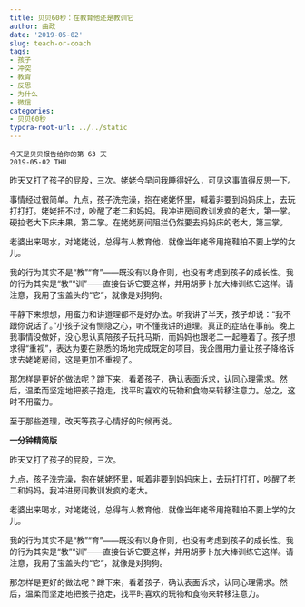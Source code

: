 ```yaml
---
title: 贝贝60秒：在教育他还是教训它
author: 曲政
date: '2019-05-02'
slug: teach-or-coach
tags:
- 孩子
- 冲突
- 教育
- 反思
- 为什么
- 微信
categories:
- 贝贝60秒
typora-root-url: ../../static
---
```


```
今天是贝贝报告给你的第 63 天
2019-05-02 THU
```

昨天又打了孩子的屁股，三次。姥姥今早问我睡得好么，可见这事值得反思一下。

事情经过很简单。九点，孩子洗完澡，抱在姥姥怀里，喊着非要到妈妈床上，去玩打打打。姥姥扭不过，吵醒了老二和妈妈。我冲进房间教训发疯的老大，第一掌。硬拉老大下床未果，第二掌。在姥姥房间阻拦仍然要去妈妈床的老大，第三掌。

老婆出来喝水，对姥姥说，总得有人教育他，就像当年姥爷用拖鞋拍不要上学的女儿。

我的行为其实不是“教”“育”——既没有以身作则，也没有考虑到孩子的成长性。我的行为其实是“教”“训”——直接告诉它要这样，并用胡萝卜加大棒训练它这样。请注意，我用了宝盖头的“它”，就像是对狗狗。

平静下来想想，用蛮力和讲道理都不是好办法。听我讲了半天，孩子却说：“我不跟你说话了。”小孩子没有恻隐之心，听不懂我讲的道理。真正的症结在事前。晚上我事情没做好，没心思认真陪孩子玩托马斯，而妈妈也跟老二一起睡着了。孩子想求得“重视”，表达为要在熟悉的场地完成既定的项目。我企图用力量让孩子降格诉求去姥姥房间，这是更加不重视了。

那怎样是更好的做法呢？蹲下来，看着孩子，确认表面诉求，认同心理需求。然后，温柔而坚定地把孩子抱走，找平时喜欢的玩物和食物来转移注意力。总之，这时不用蛮力。

至于那些道理，改天等孩子心情好的时候再说。

**一分钟精简版**

昨天又打了孩子的屁股，三次。

九点，孩子洗完澡，抱在姥姥怀里，喊着非要到妈妈床上，去玩打打打，吵醒了老二和妈妈。我冲进房间教训发疯的老大。

老婆出来喝水，对姥姥说，总得有人教育他，就像当年姥爷用拖鞋拍不要上学的女儿。

我的行为其实不是“教”“育”——既没有以身作则，也没有考虑到孩子的成长性。我的行为其实是“教”“训”——直接告诉它要这样，并用胡萝卜加大棒训练它这样。请注意，我用了宝盖头的“它”，就像是对狗狗。

那怎样是更好的做法呢？蹲下来，看着孩子，确认表面诉求，认同心理需求。然后，温柔而坚定地把孩子抱走，找平时喜欢的玩物和食物来转移注意力。
